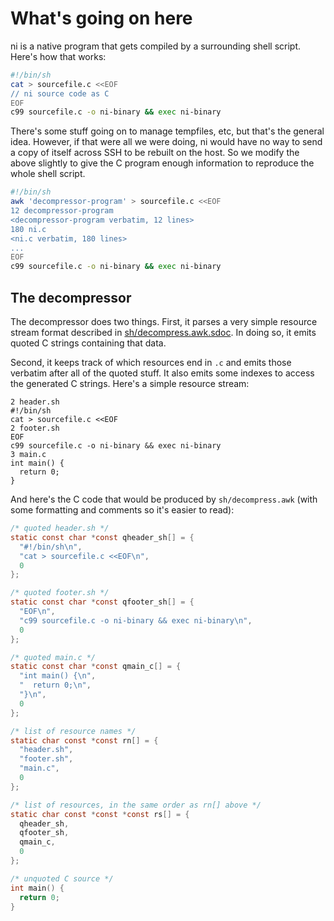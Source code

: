 # What's going on here
ni is a native program that gets compiled by a surrounding shell script. Here's
how that works:

```sh
#!/bin/sh
cat > sourcefile.c <<EOF
// ni source code as C
EOF
c99 sourcefile.c -o ni-binary && exec ni-binary
```

There's some stuff going on to manage tempfiles, etc, but that's the general
idea. However, if that were all we were doing, ni would have no way to send a
copy of itself across SSH to be rebuilt on the host. So we modify the above
slightly to give the C program enough information to reproduce the whole shell
script.

```sh
#!/bin/sh
awk 'decompressor-program' > sourcefile.c <<EOF
12 decompressor-program
<decompressor-program verbatim, 12 lines>
180 ni.c
<ni.c verbatim, 180 lines>
...
EOF
c99 sourcefile.c -o ni-binary && exec ni-binary
```

## The decompressor
The decompressor does two things. First, it parses a very simple resource
stream format described in [sh/decompress.awk.sdoc](sh/decompress.awk.sdoc). In
doing so, it emits quoted C strings containing that data.

Second, it keeps track of which resources end in `.c` and emits those verbatim
after all of the quoted stuff. It also emits some indexes to access the
generated C strings. Here's a simple resource stream:

```
2 header.sh
#!/bin/sh
cat > sourcefile.c <<EOF
2 footer.sh
EOF
c99 sourcefile.c -o ni-binary && exec ni-binary
3 main.c
int main() {
  return 0;
}
```

And here's the C code that would be produced by `sh/decompress.awk` (with some
formatting and comments so it's easier to read):

```c
/* quoted header.sh */
static const char *const qheader_sh[] = {
  "#!/bin/sh\n",
  "cat > sourcefile.c <<EOF\n",
  0
};

/* quoted footer.sh */
static const char *const qfooter_sh[] = {
  "EOF\n",
  "c99 sourcefile.c -o ni-binary && exec ni-binary\n",
  0
};

/* quoted main.c */
static const char *const qmain_c[] = {
  "int main() {\n",
  "  return 0;\n",
  "}\n",
  0
};

/* list of resource names */
static char const *const rn[] = {
  "header.sh",
  "footer.sh",
  "main.c",
  0
};

/* list of resources, in the same order as rn[] above */
static char const *const *const rs[] = {
  qheader_sh,
  qfooter_sh,
  qmain_c,
  0
};

/* unquoted C source */
int main() {
  return 0;
}
```
